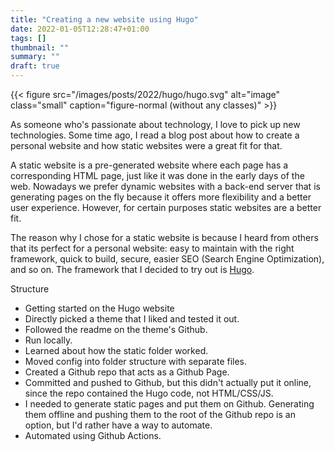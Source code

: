 ```yaml
---
title: "Creating a new website using Hugo"
date: 2022-01-05T12:28:47+01:00
tags: []
thumbnail: ""
summary: ""
draft: true
---
```


{{< figure src="/images/posts/2022/hugo/hugo.svg" alt="image" class="small" caption="figure-normal (without any classes)" >}}

<!-- ![Picture of the opening scene of Final Fantasy X, showing the Zanarkand Ruins](/images/posts/2022/hugo/hugo.svg "Zanarkand Ruins from Final Fantasy X") -->

As someone who's passionate about technology, I love to pick up new technologies. Some time ago, I read a blog post about how to create a personal website and how static websites were a great fit for that.

A static website is a pre-generated website where each page has a corresponding HTML page, just like it was done in the early days of the web. Nowadays we prefer dynamic websites with a back-end server that is generating pages on the fly because it offers more flexibility and a better user experience. However, for certain purposes static websites are a better fit.

The reason why I chose for a static website is because I heard from others that its perfect for a personal website: easy to maintain with the right framework, quick to build, secure, easier SEO (Search Engine Optimization), and so on. The framework that I decided to try out is [Hugo](https://gohugo.io/ "The world’s fastest framework for building websites").

Structure

-   Getting started on the Hugo website
-   Directly picked a theme that I liked and tested it out.
-   Followed the readme on the theme's Github.
-   Run locally.
-   Learned about how the static folder worked.
-   Moved config into folder structure with separate files.
-   Created a Github repo that acts as a Github Page.
-   Committed and pushed to Github, but this didn't actually put it online, since the repo contained the Hugo code, not HTML/CSS/JS.
-   I needed to generate static pages and put them on Github. Generating them offline and pushing them to the root of the Github repo is an option, but I'd rather have a way to automate.
-   Automated using Github Actions.
